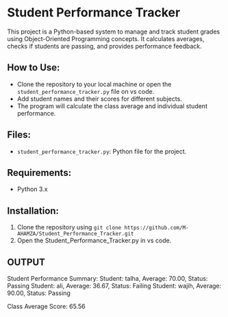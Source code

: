 # Student Performance Tracker

This project is a Python-based system to manage and track student grades using Object-Oriented Programming concepts. It calculates averages, checks if students are passing, and provides performance feedback.

## How to Use:

- Clone the repository to your local machine or open the `student_performance_tracker.py` file on vs code.
- Add student names and their scores for different subjects.
- The program will calculate the class average and individual student performance.

## Files:

- `student_performance_tracker.py`: Python file for the project.

## Requirements:

- Python 3.x

## Installation:

1. Clone the repository using `git clone https://github.com/M-AHAMZA/Student_Performance_Tracker.git`
2. Open the Student_Performance_Tracker.py in vs code.

## OUTPUT

Student Performance Summary:
Student: talha, Average: 70.00, Status: Passing
Student: ali, Average: 36.67, Status: Failing
Student: wajih, Average: 90.00, Status: Passing

Class Average Score: 65.56

